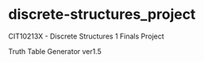 # discrete-structures_project
CIT10213X - Discrete Structures 1 Finals Project

Truth Table Generator ver1.5
